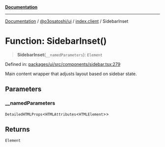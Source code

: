 [**Documentation**](../../../../README.md)

***

[Documentation](../../../../README.md) / [@o3osatoshi/ui](../../README.md) / [index.client](../README.md) / SidebarInset

# Function: SidebarInset()

> **SidebarInset**(`__namedParameters`): `Element`

Defined in: [packages/ui/src/components/sidebar.tsx:279](https://github.com/o3osatoshi/experiment/blob/04dfa58df6e48824a200a24d77afef7ce464e1ae/packages/ui/src/components/sidebar.tsx#L279)

Main content wrapper that adjusts layout based on sidebar state.

## Parameters

### \_\_namedParameters

`DetailedHTMLProps`\<`HTMLAttributes`\<`HTMLElement`\>\>

## Returns

`Element`
